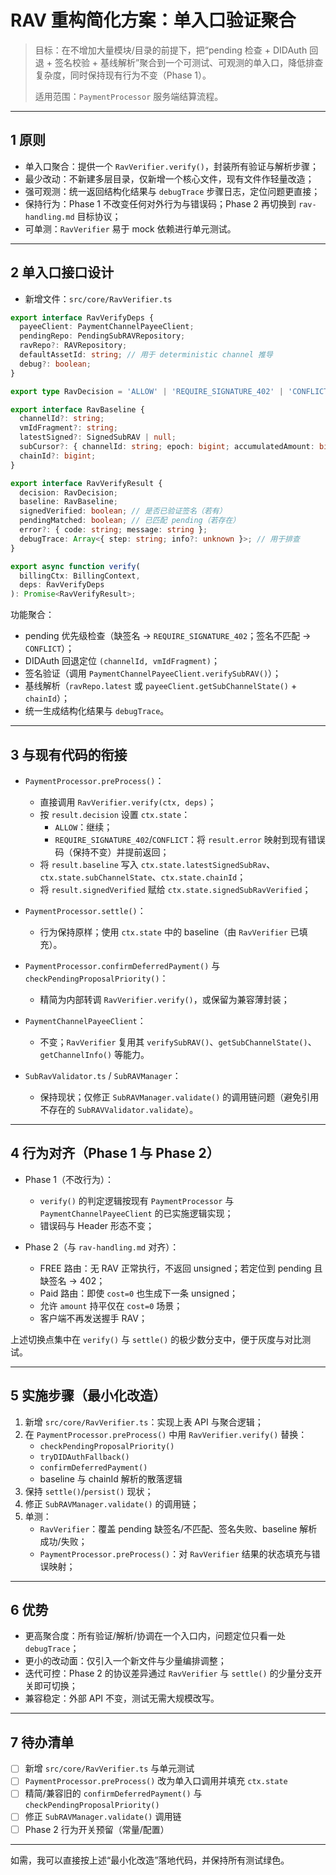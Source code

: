 # RAV 重构简化方案：单入口验证聚合

> 目标：在不增加大量模块/目录的前提下，把“pending 检查 + DIDAuth 回退 + 签名校验 + 基线解析”聚合到一个可测试、可观测的单入口，降低排查复杂度，同时保持现有行为不变（Phase 1）。
>
> 适用范围：`PaymentProcessor` 服务端结算流程。

---

## 1 原则

- 单入口聚合：提供一个 `RavVerifier.verify()`，封装所有验证与解析步骤；
- 最少改动：不新建多层目录，仅新增一个核心文件，现有文件作轻量改造；
- 强可观测：统一返回结构化结果与 `debugTrace` 步骤日志，定位问题更直接；
- 保持行为：Phase 1 不改变任何对外行为与错误码；Phase 2 再切换到 `rav-handling.md` 目标协议；
- 可单测：`RavVerifier` 易于 mock 依赖进行单元测试。

---

## 2 单入口接口设计

- 新增文件：`src/core/RavVerifier.ts`

```ts
export interface RavVerifyDeps {
  payeeClient: PaymentChannelPayeeClient;
  pendingRepo: PendingSubRAVRepository;
  ravRepo?: RAVRepository;
  defaultAssetId: string; // 用于 deterministic channel 推导
  debug?: boolean;
}

export type RavDecision = 'ALLOW' | 'REQUIRE_SIGNATURE_402' | 'CONFLICT' | 'CHANNEL_NOT_FOUND'; // 仅用于内部态，最后映射为统一 error header

export interface RavBaseline {
  channelId?: string;
  vmIdFragment?: string;
  latestSigned?: SignedSubRAV | null;
  subCursor?: { channelId: string; epoch: bigint; accumulatedAmount: bigint; nonce: bigint } | null;
  chainId?: bigint;
}

export interface RavVerifyResult {
  decision: RavDecision;
  baseline: RavBaseline;
  signedVerified: boolean; // 是否已验证签名（若有）
  pendingMatched: boolean; // 已匹配 pending（若存在）
  error?: { code: string; message: string };
  debugTrace: Array<{ step: string; info?: unknown }>; // 用于排查
}

export async function verify(
  billingCtx: BillingContext,
  deps: RavVerifyDeps
): Promise<RavVerifyResult>;
```

功能聚合：

- pending 优先级检查（缺签名 → `REQUIRE_SIGNATURE_402`；签名不匹配 → `CONFLICT`）；
- DIDAuth 回退定位 `(channelId, vmIdFragment)`；
- 签名验证（调用 `PaymentChannelPayeeClient.verifySubRAV()`）；
- 基线解析（`ravRepo.latest` 或 `payeeClient.getSubChannelState()` + `chainId`）；
- 统一生成结构化结果与 `debugTrace`。

---

## 3 与现有代码的衔接

- `PaymentProcessor.preProcess()`：

  - 直接调用 `RavVerifier.verify(ctx, deps)`；
  - 按 `result.decision` 设置 `ctx.state`：
    - `ALLOW`：继续；
    - `REQUIRE_SIGNATURE_402`/`CONFLICT`：将 `result.error` 映射到现有错误码（保持不变）并提前返回；
  - 将 `result.baseline` 写入 `ctx.state.latestSignedSubRav`、`ctx.state.subChannelState`、`ctx.state.chainId`；
  - 将 `result.signedVerified` 赋给 `ctx.state.signedSubRavVerified`；

- `PaymentProcessor.settle()`：

  - 行为保持原样；使用 `ctx.state` 中的 baseline（由 `RavVerifier` 已填充）。

- `PaymentProcessor.confirmDeferredPayment()` 与 `checkPendingProposalPriority()`：

  - 精简为内部转调 `RavVerifier.verify()`，或保留为兼容薄封装；

- `PaymentChannelPayeeClient`：

  - 不变；`RavVerifier` 复用其 `verifySubRAV()`、`getSubChannelState()`、`getChannelInfo()` 等能力。

- `SubRavValidator.ts` / `SubRAVManager`：
  - 保持现状；仅修正 `SubRAVManager.validate()` 的调用链问题（避免引用不存在的 `SubRAVValidator.validate`）。

---

## 4 行为对齐（Phase 1 与 Phase 2）

- Phase 1（不改行为）：

  - `verify()` 的判定逻辑按现有 `PaymentProcessor` 与 `PaymentChannelPayeeClient` 的已实施逻辑实现；
  - 错误码与 Header 形态不变；

- Phase 2（与 `rav-handling.md` 对齐）：
  - FREE 路由：无 RAV 正常执行，不返回 unsigned；若定位到 pending 且缺签名 → 402；
  - Paid 路由：即使 `cost=0` 也生成下一条 unsigned；
  - 允许 `amount` 持平仅在 `cost=0` 场景；
  - 客户端不再发送握手 RAV；

上述切换点集中在 `verify()` 与 `settle()` 的极少数分支中，便于灰度与对比测试。

---

## 5 实施步骤（最小化改造）

1. 新增 `src/core/RavVerifier.ts`：实现上表 API 与聚合逻辑；
2. 在 `PaymentProcessor.preProcess()` 中用 `RavVerifier.verify()` 替换：
   - `checkPendingProposalPriority()`
   - `tryDIDAuthFallback()`
   - `confirmDeferredPayment()`
   - baseline 与 chainId 解析的散落逻辑
3. 保持 `settle()`/`persist()` 现状；
4. 修正 `SubRAVManager.validate()` 的调用链；
5. 单测：
   - `RavVerifier`：覆盖 pending 缺签名/不匹配、签名失败、baseline 解析成功/失败；
   - `PaymentProcessor.preProcess()`：对 `RavVerifier` 结果的状态填充与错误映射；

---

## 6 优势

- 更高聚合度：所有验证/解析/协调在一个入口内，问题定位只看一处 `debugTrace`；
- 更小的改动面：仅引入一个新文件与少量编排调整；
- 迭代可控：Phase 2 的协议差异通过 `RavVerifier` 与 `settle()` 的少量分支开关即可切换；
- 兼容稳定：外部 API 不变，测试无需大规模改写。

---

## 7 待办清单

- [ ] 新增 `src/core/RavVerifier.ts` 与单元测试
- [ ] `PaymentProcessor.preProcess()` 改为单入口调用并填充 `ctx.state`
- [ ] 精简/兼容旧的 `confirmDeferredPayment()` 与 `checkPendingProposalPriority()`
- [ ] 修正 `SubRAVManager.validate()` 调用链
- [ ] Phase 2 行为开关预留（常量/配置）

---

如需，我可以直接按上述“最小化改造”落地代码，并保持所有测试绿色。
